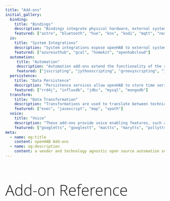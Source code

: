 ```yaml
---
title: "Add-ons"
initial_gallery:
  binding:
    title: "Bindings"
    description: "Bindings integrate physical hardware, external systems and web services in openHAB."
    featured: ["astro", "bluetooth", "hue", "knx", "kodi", "mqtt", "nest", "mihome", "rfxcom", "sonos", "tradfri", "zigbee", "zwave"]
  io:
    title: "System Integrations"
    description: "System integrations expose openHAB to external systems."
    featured: ["azureiothub", "gcal", "homekit", "openhabcloud"]
  automation:
     title: "Automation"
     description: "Automation add-ons extend the functionality of the rule engine, such as additional choices of scripting languages."
     featured: ["jsscripting", "jythonscripting", "groovyscripting", "jrubyscripting"]
  persistence:
    title: "Data Persistence"
    description: "Persistence services allow openHAB to store time series data for history-based actions or statistics."
    featured: ["rrd4j", "influxdb", "jdbc", "mysql", "mongodb"]
  transform:
    title: "Data Transformation"
    description: "Transformations are used to translate between technical and human-readable values for items."
    featured: ["exec", "javascript", "map", "xpath"]
  voice:
    title: "Voice"
    description: "These add-ons provide voice enabling features, such as text-to-speech, speech-to-text etc."
    featured: ["googletts", "googlestt", "mactts", "marytts", "pollytts", "voicerss"]
meta:
  - name: og:title
    content: openHAB Add-ons
  - name: og:description
    content: a vendor and technology agnostic open source automation software for your home
---
```


<h1 class="welcome">Add-on Reference</h1>

<style>
h1.welcome {
  font-family: 'Open Sans', sans-serif;
  font-weight: 300;
  font-size: 36pt;
}
</style>

<AddonSearch />
